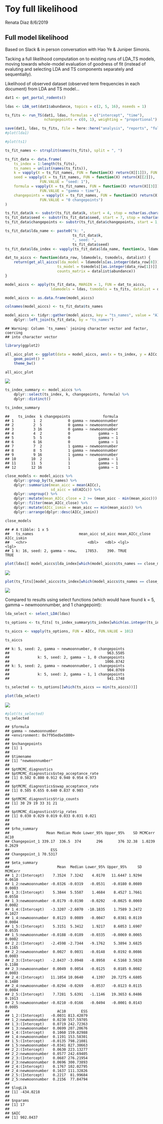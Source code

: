 Toy full likelihood
================
Renata Diaz
8/6/2019

Full model likelihood
---------------------

Based on Slack & in person conversation with Hao Ye & Juniper Simonis.

Tacking a full likelihood computation on to existing runs of LDA\_TS models, moving towards whole-model evaluation of goodness of fit (instead of evaluting and selecting LDA and TS components separately and sequentially).

Likelihood of observed dataset (observed term frequencies in each document) from LDA and TS model...

``` r
dat1 <- get_portal_rodents()

ldas <- LDA_set(dat1$abundance, topics = c(2, 5, 16), nseeds = 1)

ts_fits <- run_TS(dat1, ldas, formulas = c("intercept", "time"), 
                  nchangepoints = c(0, 1), weighting = "proportional")

save(dat1, ldas, ts_fits, file = here::here("analysis", "reports", "full_ldats_likelihood_stash", "models.RData"))
#plot(lda1)

#plot(ts1)
```

``` r
ts_fit_names <- strsplit(names(ts_fits), split = ", ")

ts_fit_data <- data.frame(
    ts_index = 1:length(ts_fits),
    ts_names = unlist(names(ts_fits)),
    k = vapply(X = ts_fit_names, FUN = function(X) return(X[[1]]), FUN.VALUE = "k: 2"),
    seed = vapply(X = ts_fit_names, FUN = function(X) return(X[[2]]), 
                FUN.VALUE = "seed: 1"),
    formula = vapply(X = ts_fit_names, FUN = function(X) return(X[[3]]), 
                FUN.VALUE = "gamma ~ time"),
    changepoints = vapply(X = ts_fit_names, FUN = function(X) return(X[[4]]), 
                FUN.VALUE = "0 changepoints")
)

ts_fit_data$k <- substr(ts_fit_data$k, start = 4, stop = nchar(as.character(ts_fit_data$k)))
ts_fit_data$seed <- substr(ts_fit_data$seed, start = 7, stop = nchar(as.character(ts_fit_data$seed)))
ts_fit_data$changepoints <- substr(ts_fit_data$changepoints, start = 1, stop = nchar(as.character(ts_fit_data$changepoints))- 13)

ts_fit_data$lda_name <- paste0("k: ",
                               ts_fit_data$k, 
                               ", seed: ",
                               ts_fit_data$seed)
ts_fit_data$lda_index <- vapply(ts_fit_data$lda_name, function(x, ldamodels) return(which(names(ldamodels) == x)), ldamodels = ldas, FUN.VALUE = 1)

dat_to_aiccs <- function(data_row, ldamodels, tsmodels, datalist) {
    return(get_all_aiccs(lda_model = ldamodels[as.integer(data_row[8])],
                        ts_model = tsmodels[[as.integer(data_row[1])]],
                        counts_matrix = datalist$abundance))
}
```

``` r
model_aiccs <- apply(ts_fit_data, MARGIN = 1, FUN = dat_to_aiccs,
                     ldamodels = ldas, tsmodels = ts_fits, datalist = dat1)

model_aiccs <- as.data.frame(model_aiccs)

colnames(model_aiccs) <- ts_fit_data$ts_names

model_aiccs <- tidyr::gather(model_aiccs, key = "ts_names", value = "AICc") %>%
    dplyr::left_join(ts_fit_data, by = "ts_names")
```

    ## Warning: Column `ts_names` joining character vector and factor, coercing
    ## into character vector

``` r
library(ggplot2)

all_aicc_plot <- ggplot(data = model_aiccs, aes(x = ts_index, y = AICc, color = k)) + 
    geom_point() +
    theme_bw()

all_aicc_plot
```

![](full_likelihood_files/figure-markdown_github/plot%20AICcs-1.png)

``` r
ts_index_summary <- model_aiccs %>%
    dplyr::select(ts_index, k, changepoints, formula) %>%
    dplyr::distinct()

ts_index_summary
```

    ##    ts_index  k changepoints               formula
    ## 1         1  2            0 gamma ~ newmoonnumber
    ## 2         2  5            0 gamma ~ newmoonnumber
    ## 3         3 16            0 gamma ~ newmoonnumber
    ## 4         4  2            0             gamma ~ 1
    ## 5         5  5            0             gamma ~ 1
    ## 6         6 16            0             gamma ~ 1
    ## 7         7  2            1 gamma ~ newmoonnumber
    ## 8         8  5            1 gamma ~ newmoonnumber
    ## 9         9 16            1 gamma ~ newmoonnumber
    ## 10       10  2            1             gamma ~ 1
    ## 11       11  5            1             gamma ~ 1
    ## 12       12 16            1             gamma ~ 1

``` r
close_models <- model_aiccs %>%
    dplyr::group_by(ts_names) %>%
    dplyr::summarize(mean_aicc = mean(AICc),
                     sd_aicc = sd(AICc)) %>% 
    dplyr::ungroup() %>%
    dplyr::mutate(mean_AICc_close = 2 >= (mean_aicc - min(mean_aicc))) %>%
    dplyr::filter(mean_AICc_close) %>%
    dplyr::mutate(AICc_ismin = mean_aicc == min(mean_aicc)) %>%
    dplyr::arrange(dplyr::desc(AICc_ismin))

close_models
```

    ## # A tibble: 1 x 5
    ##   ts_names                     mean_aicc sd_aicc mean_AICc_close AICc_ismin
    ##   <chr>                            <dbl>   <dbl> <lgl>           <lgl>     
    ## 1 k: 16, seed: 2, gamma ~ new…    17853.    390. TRUE            TRUE

``` r
plot(ldas[[ model_aiccs$lda_index[which(model_aiccs$ts_names == close_models$ts_names[1])][1] ]])
```

![](full_likelihood_files/figure-markdown_github/plot%20selected%20model-1.png)

``` r
plot(ts_fits[[model_aiccs$ts_index[which(model_aiccs$ts_names == close_models$ts_names[1])][1]]])
```

![](full_likelihood_files/figure-markdown_github/plot%20selected%20model-2.png)

Compared to results using select functions (which would have found k = 5, gamma ~ newmoonnumber, and 1 changepoint):

``` r
lda_select <- select_LDA(ldas)

ts_options <- ts_fits[ ts_index_summary$ts_index[which(as.integer(ts_index_summary$k) == lda_select[[1]]@k)]]

ts_aiccs <- vapply(ts_options, FUN = AICc, FUN.VALUE = 101)

ts_aiccs
```

    ## k: 5, seed: 2, gamma ~ newmoonnumber, 0 changepoints 
    ##                                             963.5505 
    ##             k: 5, seed: 2, gamma ~ 1, 0 changepoints 
    ##                                            1006.8742 
    ## k: 5, seed: 2, gamma ~ newmoonnumber, 1 changepoints 
    ##                                             904.0769 
    ##             k: 5, seed: 2, gamma ~ 1, 1 changepoints 
    ##                                             941.1748

``` r
ts_selected <- ts_options[[which(ts_aiccs == min(ts_aiccs))]]

plot(lda_select)
```

![](full_likelihood_files/figure-markdown_github/select%20functions-1.png)

``` r
#plot(ts_selected)
ts_selected
```

    ## $formula
    ## gamma ~ newmoonnumber
    ## <environment: 0x7f95edbe5800>
    ## 
    ## $nchangepoints
    ## [1] 1
    ## 
    ## $timename
    ## [1] "newmoonnumber"
    ## 
    ## $ptMCMC_diagnostics
    ## $ptMCMC_diagnostics$step_acceptance_rate
    ## [1] 0.502 0.800 0.912 0.940 0.954 0.973
    ## 
    ## $ptMCMC_diagnostics$swap_acceptance_rate
    ## [1] 0.505 0.655 0.640 0.837 0.903
    ## 
    ## $ptMCMC_diagnostics$trip_counts
    ## [1] 30 29 19 33 31 21
    ## 
    ## $ptMCMC_diagnostics$trip_rates
    ## [1] 0.030 0.029 0.019 0.033 0.031 0.021
    ## 
    ## 
    ## $rho_summary
    ##                 Mean Median Mode Lower_95% Upper_95%    SD MCMCerr   AC10
    ## Changepoint_1 339.17  336.5  374       296       376 32.38  1.0239 0.2629
    ##                   ESS
    ## Changepoint_1 70.5317
    ## 
    ## $eta_summary
    ##                      Mean  Median Lower_95% Upper_95%     SD MCMCerr
    ## 1_2:(Intercept)    7.3524  7.3242    4.0170   11.6447 1.9294  0.0610
    ## 1_2:newmoonnumber -0.0326 -0.0319   -0.0531   -0.0180 0.0089  0.0003
    ## 1_3:(Intercept)    5.3844  5.5587    1.4684    8.4527 1.7661  0.0558
    ## 1_3:newmoonnumber -0.0179 -0.0190   -0.0292   -0.0025 0.0069  0.0002
    ## 1_4:(Intercept)   -3.3207 -2.6070  -10.1835    1.7589 3.2472  0.1027
    ## 1_4:newmoonnumber  0.0123  0.0089   -0.0047    0.0381 0.0119  0.0004
    ## 1_5:(Intercept)    5.3151  5.3412    1.9217    8.6053 1.6907  0.0535
    ## 1_5:newmoonnumber -0.0188 -0.0189   -0.0335   -0.0069 0.0065  0.0002
    ## 2_2:(Intercept)   -2.4598 -2.7344   -9.1762    5.3894 3.6825  0.1165
    ## 2_2:newmoonnumber  0.0027  0.0031   -0.0148    0.0192 0.0086  0.0003
    ## 2_3:(Intercept)   -2.8437 -3.0948   -8.8958    4.5168 3.5028  0.1108
    ## 2_3:newmoonnumber  0.0049  0.0054   -0.0125    0.0185 0.0082  0.0003
    ## 2_4:(Intercept)   11.1054 10.0640    4.1397   20.7275 4.6805  0.1480
    ## 2_4:newmoonnumber -0.0294 -0.0269   -0.0537   -0.0123 0.0115  0.0004
    ## 2_5:(Intercept)    7.7281  5.6391   -1.1146   19.3653 6.0486  0.1913
    ## 2_5:newmoonnumber -0.0210 -0.0166   -0.0494   -0.0001 0.0143  0.0005
    ##                      AC10       ESS
    ## 1_2:(Intercept)   -0.0031 813.42079
    ## 1_2:newmoonnumber  0.0230 557.59705
    ## 1_3:(Intercept)    0.0719 242.72363
    ## 1_3:newmoonnumber  0.0699 207.20676
    ## 1_4:(Intercept)    0.1060 159.82988
    ## 1_4:newmoonnumber  0.1191 153.58301
    ## 1_5:(Intercept)   -0.0135 798.21081
    ## 1_5:newmoonnumber -0.0341 827.38663
    ## 2_2:(Intercept)    0.0630 223.13277
    ## 2_2:newmoonnumber  0.0577 242.69405
    ## 2_3:(Intercept)    0.0687 276.21954
    ## 2_3:newmoonnumber  0.0696 300.73893
    ## 2_4:(Intercept)    0.1767 102.02795
    ## 2_4:newmoonnumber  0.1637 111.32826
    ## 2_5:(Intercept)    0.2217  81.99684
    ## 2_5:newmoonnumber  0.2156  77.84794
    ## 
    ## $logLik
    ## [1] -434.0218
    ## 
    ## $nparams
    ## [1] 17
    ## 
    ## $AIC
    ## [1] 902.0437
